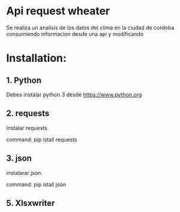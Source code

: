 # Api request wheater
Se realiza un analisis de los datos del clima en la ciudad de cordoba consumiendo informacion desde una api y modificando 

# Installation:

## 1. Python
 Debes instalar python 3 desde https://www.python.org

## 2. requests

instalar requests.

command: pip istall requests


## 3. json

instalarar json.

command: pip istall json


## 5. Xlsxwriter



